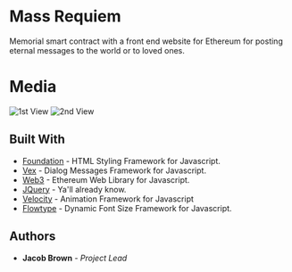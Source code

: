 # Mass Requiem
Memorial smart contract with a front end website for Ethereum for posting eternal messages to the world or to loved ones.

# Media

![1st View](https://github.com/jacobthebrown/MassRequiem/doc/Picture_1.png?raw=true)
![2nd View](https://github.com/jacobthebrown/MassRequiem/doc/Picture_2.png?raw=true)

## Built With

* [Foundation](https://foundation.zurb.com) - HTML Styling Framework for Javascript.
* [Vex](https://github.com/HubSpot/vex) - Dialog Messages Framework for Javascript.
* [Web3](https://github.com/ethereum/wiki/wiki/JavaScript-API) - Ethereum Web Library for Javascript.
* [JQuery](https://jquery.com/) - Ya'll already know.
* [Velocity](http://velocityjs.org/) - Animation Framework for Javascript
* [Flowtype](http://simplefocus.com/flowtype/) - Dynamic Font Size Framework for Javascript.


## Authors

* **Jacob Brown** - *Project Lead*